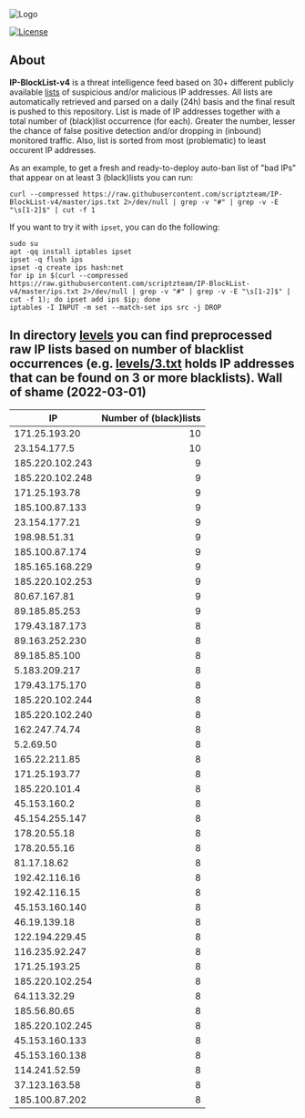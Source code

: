 ![Logo](https://i.imgur.com/PyKLAe7.png)

[![License](https://img.shields.io/badge/license-The_Unlicense-red.svg)](https://unlicense.org/)

About
----

**IP-BlockList-v4** is a threat intelligence feed based on 30+ different publicly available [lists](https://github.com/stamparm/maltrail) of suspicious and/or malicious IP addresses. All lists are automatically retrieved and parsed on a daily (24h) basis and the final result is pushed to this repository. List is made of IP addresses together with a total number of (black)list occurrence (for each). Greater the number, lesser the chance of false positive detection and/or dropping in (inbound) monitored traffic. Also, list is sorted from most (problematic) to least occurent IP addresses.

As an example, to get a fresh and ready-to-deploy auto-ban list of "bad IPs" that appear on at least 3 (black)lists you can run:

```
curl --compressed https://raw.githubusercontent.com/scriptzteam/IP-BlockList-v4/master/ips.txt 2>/dev/null | grep -v "#" | grep -v -E "\s[1-2]$" | cut -f 1
```

If you want to try it with `ipset`, you can do the following:

```
sudo su
apt -qq install iptables ipset
ipset -q flush ips
ipset -q create ips hash:net
for ip in $(curl --compressed https://raw.githubusercontent.com/scriptzteam/IP-BlockList-v4/master/ips.txt 2>/dev/null | grep -v "#" | grep -v -E "\s[1-2]$" | cut -f 1); do ipset add ips $ip; done
iptables -I INPUT -m set --match-set ips src -j DROP
```

In directory [levels](levels) you can find preprocessed raw IP lists based on number of blacklist occurrences (e.g. [levels/3.txt](levels/3.txt) holds IP addresses that can be found on 3 or more blacklists).
Wall of shame (2022-03-01)
----

|IP|Number of (black)lists|
|---|--:|
171.25.193.20|10
23.154.177.5|10
185.220.102.243|9
185.220.102.248|9
171.25.193.78|9
185.100.87.133|9
23.154.177.21|9
198.98.51.31|9
185.100.87.174|9
185.165.168.229|9
185.220.102.253|9
80.67.167.81|9
89.185.85.253|9
179.43.187.173|8
89.163.252.230|8
89.185.85.100|8
5.183.209.217|8
179.43.175.170|8
185.220.102.244|8
185.220.102.240|8
162.247.74.74|8
5.2.69.50|8
165.22.211.85|8
171.25.193.77|8
185.220.101.4|8
45.153.160.2|8
45.154.255.147|8
178.20.55.18|8
178.20.55.16|8
81.17.18.62|8
192.42.116.16|8
192.42.116.15|8
45.153.160.140|8
46.19.139.18|8
122.194.229.45|8
116.235.92.247|8
171.25.193.25|8
185.220.102.254|8
64.113.32.29|8
185.56.80.65|8
185.220.102.245|8
45.153.160.133|8
45.153.160.138|8
114.241.52.59|8
37.123.163.58|8
185.100.87.202|8
